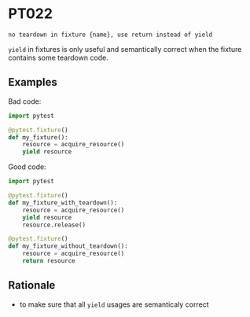 # PT022

`no teardown in fixture {name}, use return instead of yield`

`yield` in fixtures is only useful and semantically correct
when the fixture contains some teardown code.

## Examples

Bad code:

```python
import pytest

@pytest.fixture()
def my_fixture():
    resource = acquire_resource()
    yield resource
```

Good code:
```python
import pytest

@pytest.fixture()
def my_fixture_with_teardown():
    resource = acquire_resource()
    yield resource
    resource.release()

@pytest.fixture()
def my_fixture_without_teardown():
    resource = acquire_resource()
    return resource
```

## Rationale

* to make sure that all `yield` usages are semanticaly correct
